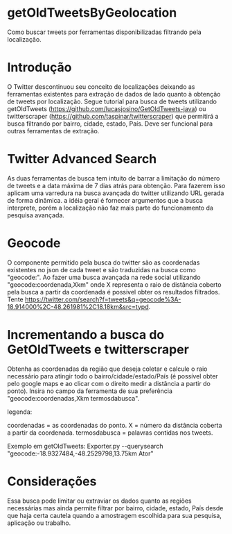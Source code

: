 # getOldTweetsByGeolocation
Como buscar tweets por ferramentas disponibilizadas filtrando pela localização.

# Introdução
O Twitter descontinuou seu conceito de localizações deixando as ferramentas existentes para extração de dados de lado quanto à obtenção de tweets por localização. Segue tutorial para busca de tweets utilizando getOldTweets (https://github.com/lucasjosino/GetOldTweets-java) ou twitterscraper (https://github.com/taspinar/twitterscraper) que permitirá a busca filtrando por bairro, cidade, estado, País. Deve ser funcional para outras ferramentas de extração.

# Twitter Advanced Search
As duas ferramentas de busca tem intuito de barrar a limitação do número de tweets e a data máxima de 7 dias atrás para obtenção. Para fazerem isso aplicam uma varredura na busca avançada do twitter utilizando URL gerada de forma dinâmica. a idéia geral é fornecer argumentos que a busca interprete, porém a localização não faz mais parte do funcionamento da pesquisa avançada.

# Geocode
O componente permitido pela busca do twitter são as coordenadas existentes no json de cada tweet e são traduzidas na busca como "geocode:". Ao fazer uma busca avançada na rede social utilizando "geocode:coordenada,Xkm" onde X representa o raio de distância coberto pela busca a partir da coordenada é possivel obter os resultados filtrados. Tente https://twitter.com/search?f=tweets&q=geocode%3A-18.914000%2C-48.261981%2C18.18km&src=typd.

# Incrementando a busca do GetOldTweets e twitterscraper
Obtenha as coordenadas da região que deseja coletar e calcule o raio necessário para atingir todo o bairro/cidade/estado/País (é possível obter pelo google maps e ao clicar com o direito medir a distância a partir do ponto). Insira no campo da ferramenta de sua preferência "geocode:coordenadas,Xkm termosdabusca".

legenda:

coordenadas = as coordenadas do ponto.
X = número da distância coberta a partir da coordenada.
termosdabusca = palavras contidas nos tweets.

Exemplo em getOldTweets: Exporter.py --querysearch "geocode:-18.9327484,-48.2529798,13.75km Ator"

# Considerações
Essa busca pode limitar ou extraviar os dados quanto as regiões necessárias mas ainda permite filtrar por bairro, cidade, estado, País desde que haja certa cautela quando a amostragem escolhida para sua pesquisa, aplicação ou trabalho.


